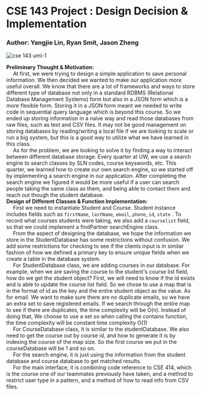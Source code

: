 
CSE 143 Project : Design Decision & Implementation
===

### Author: Yangjie Lin, Ryan Smit, Jason Zheng

![cse 143 uml-1](https://user-images.githubusercontent.com/50006786/101194012-3e737f80-3612-11eb-9ed2-82937c5b632f.png)

**Preliminary Thought & Motivation:**\
&emsp; At first, we were trying to design a simple application to save personal information. We then decided we wanted to make our application more useful overall. 
We know that there are a lot of frameworks and ways to store different type of database not only in a standard RDBMS (Relational Database Management Systems) form but also in a JSON form which is a more flexible form. 
Storing it in a JSON form meant we needed to write code in sequential query language which is beyond this course. 
So we ended up storing information in a naive way and read those databases from raw files, such as text and CSV files. 
It may not be good management on storing databases by reading/writing a local file if we are looking to scale or run a big system, but this is a good way to utilize what we have learned in this class.\
&emsp; As for the problem, we are looking to solve it by finding a way to interact between different database storage.
Every quarter at UW, we use a search engine to search classes by SLN codes, course keyswords, etc. This quarter, we learned how to create our own search engine, so we started off by implementing a search engine in our application. After completing the search engine we figured it would be more useful if a user can search people taking the same class as them, and being able to contact them and reach out though the student database.\
**Design of Different Classes & Function Implementation:**\
&emsp; First we need to instantiate Student and Course.
Student instance includes fields such as `firstName`, `lastName`, `email`, `phone`, `id`, `state` .
To record what courses students were taking, we also add a `courselist` field, so that we could implement a findPartner searchEngine class.\
&emsp; From the aspect of designing the database, we hope the information we store in the StudentDatabase has some restrictions without confusion. We add some restrictions for checking to see if the clients input is in similar fashion of how we defined a primary key to ensure unique fields when we create
a table in the database system.\
&emsp; For StudentDatabase class, we are adding courses in our database. For example, when we are saving the course to the student's course list field,
how do we get the student object? First, we will need to know if the id exists and is able to update the course list field.
So we chose to use a map that is in the format of id as the key and the entire student object as the value.
As for email. We want to make sure there are no duplicate emails, so we have an extra set to save registered emails.
If we search through the entire map to see if there are duplicates, the time complexity will be O(n). Instead of doing that,
We choose to use a set so when calling the contains function, the time complexity will be constant time complexity O(1)\
&emsp; For CourseDatabase class, it is similar to the studentDatabase. We also need to get the course out by course id, and how to generate it is by indexing the course of the map size.
So the first course we put in the courseDatabase will be 1 and so on.\
&emsp; For the search engine, it is just using the information from the student database and course database to get matched results.\
&emsp; For the main interface, it is combining code reference to CSE 414, which is the course one of our teammates previously have taken,
and a method to restrict user type in a pattern, and a method of how to read info from CSV files.

